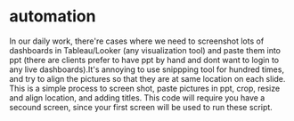 # automation
In our daily work, there're cases where we need to screenshot lots of dashboards in Tableau/Looker (any visualization tool) and paste them into ppt (there are clients prefer to have ppt by hand and dont want to login to any live dashboards).It's annoying to use snippping tool for hundred times, and try to align the pictures so that they are at same location on each slide. This is a simple process to screen shot, paste pictures in ppt, crop, resize and align location, and adding titles. This code will require you have a secound screen, since your first screen will be used to run these script.

